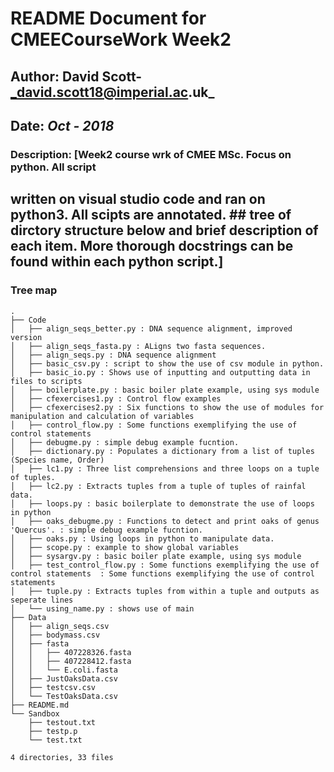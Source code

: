 # README Document for CMEECourseWork Week2
## Author: David Scott- _david.scott18@imperial.ac.uk_
## Date: _Oct - 2018_

### Description: [Week2 course wrk of CMEE MSc. Focus on python. All script
## written on visual studio code and ran on python3. All scipts are annotated. ## tree of dirctory structure below and brief description of each item. More thorough docstrings can be found within each python script.]

### Tree map
```
.
├── Code
│   ├── align_seqs_better.py : DNA sequence alignment, improved version
│   ├── align_seqs_fasta.py : ALigns two fasta sequences. 
│   ├── align_seqs.py : DNA sequence alignment
│   ├── basic_csv.py : script to show the use of csv module in python.
│   ├── basic_io.py : Shows use of inputting and outputting data in files to scripts
│   ├── boilerplate.py : basic boiler plate example, using sys module 
│   ├── cfexercises1.py : Control flow examples 
│   ├── cfexercises2.py : Six functions to show the use of modules for  manipulation and calculation of variables
│   ├── control_flow.py : Some functions exemplifying the use of control statements 
│   ├── debugme.py : simple debug example fucntion.
│   ├── dictionary.py : Populates a dictionary from a list of tuples (Species name, Order)
│   ├── lc1.py : Three list comprehensions and three loops on a tuple of tuples.
│   ├── lc2.py : Extracts tuples from a tuple of tuples of rainfal data.
│   ├── loops.py : basic boilerplate to demonstrate the use of loops in python 
│   ├── oaks_debugme.py : Functions to detect and print oaks of genus 'Quercus'. : simple debug example fucntion.
│   ├── oaks.py : Using loops in python to manipulate data.
│   ├── scope.py : example to show global variables 
│   ├── sysargv.py : basic boiler plate example, using sys module 
│   ├── test_control_flow.py : Some functions exemplifying the use of control statements  : Some functions exemplifying the use of control statements
│   ├── tuple.py : Extracts tuples from within a tuple and outputs as seperate lines
│   └── using_name.py : shows use of main 
├── Data
│   ├── align_seqs.csv
│   ├── bodymass.csv
│   ├── fasta
│   │   ├── 407228326.fasta
│   │   ├── 407228412.fasta
│   │   └── E.coli.fasta
│   ├── JustOaksData.csv
│   ├── testcsv.csv
│   └── TestOaksData.csv
├── README.md
└── Sandbox
    ├── testout.txt
    ├── testp.p
    └── test.txt

4 directories, 33 files

```
